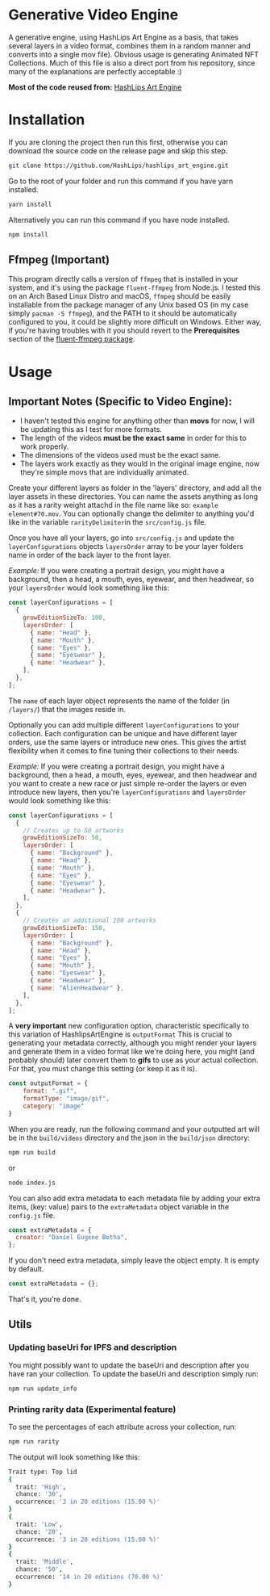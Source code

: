 # Generative Video Engine
A generative engine, using HashLips Art Engine as a basis, that takes several layers in a video format, combines them in a random manner and converts into a single mov file).
Obvious usage is generating Animated NFT Collections.
Much of this file is also a direct port from his repository, since many of the explanations are perfectly acceptable :)

**Most of the code reused from:** [HashLips Art Engine](https://github.com/HashLips/hashlips_art_engine)  

# Installation
If you are cloning the project then run this first, otherwise you can download the source code on the release page and skip this step.

```sh
git clone https://github.com/HashLips/hashlips_art_engine.git
```

Go to the root of your folder and run this command if you have yarn installed.

```sh
yarn install
```

Alternatively you can run this command if you have node installed.

```sh
npm install
```

## Ffmpeg (Important)

This program directly calls a version of `ffmpeg` that is installed in your system, and it's using the package `fluent-ffmpeg` from Node.js.
I tested this on an Arch Based Linux Distro and macOS, `ffmpeg` should be easily installable from the package manager of any Unix based OS (in my case simply `pacman -S ffmpeg`), and the PATH to it should be automatically configured to you, it could be slightly more difficult on Windows.
Either way, if you're having troubles with it you should revert to the **Prerequisites** section of the [fluent-ffmpeg package](https://www.npmjs.com/package/fluent-ffmpeg).

# Usage

## Important Notes (Specific to Video Engine):
  - I haven't tested this engine for anything other than **movs** for now, I will be updating this as I test for more formats.
  - The length of the videos **must be the exact same** in order for this to work properly.
  - The dimensions of the videos used must be the exact same.
  - The layers work exactly as they would in the original image engine, now they're simple movs that are individually animated.

Create your different layers as folder in the 'layers' directory, and add all the layer assets in these directories. You can name the assets anything as long as it has a rarity weight attachd in the file name like so: `example element#70.mov`. You can optionally change the delimiter to anything you'd like in the variable `rarityDelimiter`in the `src/config.js` file.

Once you have all your layers, go into `src/config.js` and update the `layerConfigurations` objects `layersOrder` array to be your layer folders name in order of the back layer to the front layer.

_Example:_ If you were creating a portrait design, you might have a background, then a head, a mouth, eyes, eyewear, and then headwear, so your `layersOrder` would look something like this:

```js
const layerConfigurations = [
  {
    growEditionSizeTo: 100,
    layersOrder: [
      { name: "Head" },
      { name: "Mouth" },
      { name: "Eyes" },
      { name: "Eyeswear" },
      { name: "Headwear" },
    ],
  },
];
```

The `name` of each layer object represents the name of the folder (in `/layers/`) that the images reside in.

Optionally you can add multiple different `layerConfigurations` to your collection. Each configuration can be unique and have different layer orders, use the same layers or introduce new ones. This gives the artist flexibility when it comes to fine tuning their collections to their needs.

_Example:_ If you were creating a portrait design, you might have a background, then a head, a mouth, eyes, eyewear, and then headwear and you want to create a new race or just simple re-order the layers or even introduce new layers, then you're `layerConfigurations` and `layersOrder` would look something like this:

```js
const layerConfigurations = [
  {
    // Creates up to 50 artworks
    growEditionSizeTo: 50,
    layersOrder: [
      { name: "Background" },
      { name: "Head" },
      { name: "Mouth" },
      { name: "Eyes" },
      { name: "Eyeswear" },
      { name: "Headwear" },
    ],
  },
  {
    // Creates an additional 100 artworks
    growEditionSizeTo: 150,
    layersOrder: [
      { name: "Background" },
      { name: "Head" },
      { name: "Eyes" },
      { name: "Mouth" },
      { name: "Eyeswear" },
      { name: "Headwear" },
      { name: "AlienHeadwear" },
    ],
  },
];
```

A **very important** new configuration option, characteristic specifically to this variation of HashlipsArtEngine is `outputFormat`
This is crucial to generating your metadata correctly, although you might render your layers and generate them in a video format like we're doing here, you might (and probably should) later convert them to **gifs** to use as your actual collection. For that, you must change this setting (or keep it as it is).

```js
const outputFormat = {
	format: ".gif",
	formatType: "image/gif",
	category: "image"
}
```

When you are ready, run the following command and your outputted art will be in the `build/videos` directory and the json in the `build/json` directory:

```sh
npm run build
```

or

```sh
node index.js
```
You can also add extra metadata to each metadata file by adding your extra items, (key: value) pairs to the `extraMetadata` object variable in the `config.js` file.

```js
const extraMetadata = {
  creator: "Daniel Eugene Botha",
};
```

If you don't need extra metadata, simply leave the object empty. It is empty by default.

```js
const extraMetadata = {};
```

That's it, you're done.

## Utils

### Updating baseUri for IPFS and description

You might possibly want to update the baseUri and description after you have ran your collection. To update the baseUri and description simply run:

```sh
npm run update_info
```

### Printing rarity data (Experimental feature)

To see the percentages of each attribute across your collection, run:

```sh
npm run rarity
```

The output will look something like this:

```sh
Trait type: Top lid
{
  trait: 'High',
  chance: '30',
  occurrence: '3 in 20 editions (15.00 %)'
}
{
  trait: 'Low',
  chance: '20',
  occurrence: '3 in 20 editions (15.00 %)'
}
{
  trait: 'Middle',
  chance: '50',
  occurrence: '14 in 20 editions (70.00 %)'
}
```
